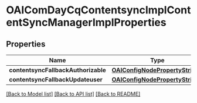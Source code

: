 # OAIComDayCqContentsyncImplContentSyncManagerImplProperties

## Properties
Name | Type | Description | Notes
------------ | ------------- | ------------- | -------------
**contentsyncFallbackAuthorizable** | [**OAIConfigNodePropertyString***](OAIConfigNodePropertyString.md) |  | [optional] 
**contentsyncFallbackUpdateuser** | [**OAIConfigNodePropertyString***](OAIConfigNodePropertyString.md) |  | [optional] 

[[Back to Model list]](../README.md#documentation-for-models) [[Back to API list]](../README.md#documentation-for-api-endpoints) [[Back to README]](../README.md)


